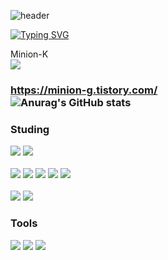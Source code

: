 ![header](https://capsule-render.vercel.app/api?type=speech&color=gradient&customColorList=15&height=200&section=header&text=Minion's%20Github&fontSize=50&animation=twinkling&fontAlign=71&fontAlignY=40)

[![Typing SVG](https://readme-typing-svg.demolab.com?font=Fira+Code&weight=500&pause=1000&color=F7789B&vCenter=true&width=435&lines=Welcome+Minion's+Github!%E2%AD%90)](https://git.io/typing-svg)


<span style="fontweight=bold"> Minion-K </span> <br><img src="https://img.shields.io/badge/tistory-eb531f?style=for-the-badge&logo=tistory&logoColor=white"/> <br> <h3>https://minion-g.tistory.com/ <br> ![Anurag's GitHub stats](https://github-readme-stats.vercel.app/api?username=minion-K&show_icons=true&theme=radical&)

 
 
  
### Studing
<img src="https://img.shields.io/badge/java-%23007396.svg?&style=for-the-badge&logo=java&logoColor=white" /> <img src="https://img.shields.io/badge/spring-%236DB33F.svg?&style=for-the-badge&logo=spring&logoColor=white" />
<br>
<br>
<img src="https://img.shields.io/badge/html5-%23E34F26.svg?&style=for-the-badge&logo=html5&logoColor=white" />
<img src="https://img.shields.io/badge/css3-%231572B6.svg?&style=for-the-badge&logo=css3&logoColor=white" />
<img src="https://img.shields.io/badge/javascript-%23F7DF1E.svg?&style=for-the-badge&logo=javascript&logoColor=black" />
<img src="https://img.shields.io/badge/typescript-%233178C6.svg?&style=for-the-badge&logo=typescript&logoColor=white" />
<img src="https://img.shields.io/badge/react-%2361DAFB.svg?&style=for-the-badge&logo=react&logoColor=black" />
<br>
<br>
<img src="https://img.shields.io/badge/mysql-%234479A1.svg?&style=for-the-badge&logo=mysql&logoColor=white" />
<img src="https://img.shields.io/badge/oracle-%23F80000.svg?&style=for-the-badge&logo=oracle&logoColor=white" />

### Tools
<img src="https://img.shields.io/badge/visual%20studio%20code-%23007ACC.svg?&style=for-the-badge&logo=visual%20studio%20code&logoColor=white" /> <img src="https://img.shields.io/badge/intellij%20idea-%23000000.svg?&style=for-the-badge&logo=intellij%20idea&logoColor=white" />
<img src="https://img.shields.io/badge/github-%23181717.svg?&style=for-the-badge&logo=github&logoColor=white" />

<!--
**minion-K/minion-K** is a ✨ _special_ ✨ repository because its `README.md` (this file) appears on your GitHub profile.

Here are some ideas to get you started:

- 🔭 I’m currently working on ...
- 🌱 I’m currently learning ...
- 👯 I’m looking to collaborate on ...
- 🤔 I’m looking for help with ...
- 💬 Ask me about ...
- 📫 How to reach me: ...
- 😄 Pronouns: ...
- ⚡ Fun fact: ...
-->
